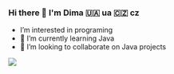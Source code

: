 ### Hi there 👋 I'm Dima 🇺🇦 ua 🇨🇿 cz
- I’m interested in programing
- 🌱 I’m currently learning Java
- 💞️ I’m looking to collaborate on Java projects


<a href="https://t.me/dmk_t"><img src="https://img.shields.io/badge/Telegram-2CA5E0?style=for-the-badge&logo=telegram&logoColor=white"></a>






    
      
